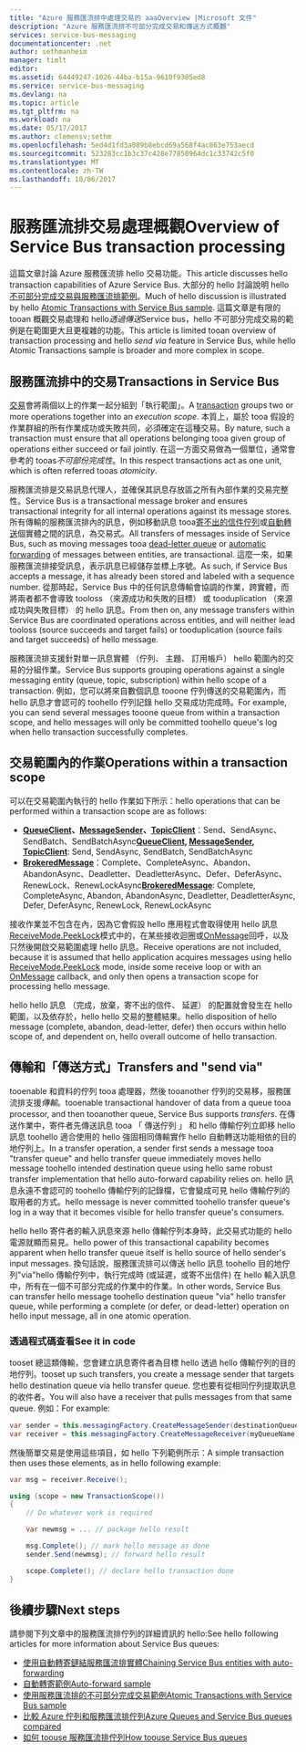 ```yaml
---
title: "Azure 服務匯流排中處理交易的 aaaOverview |Microsoft 文件"
description: "Azure 服務匯流排不可部分完成交易和傳送方式概觀"
services: service-bus-messaging
documentationcenter: .net
author: sethmanheim
manager: timlt
editor: 
ms.assetid: 64449247-1026-44ba-b15a-9610f9385ed8
ms.service: service-bus-messaging
ms.devlang: na
ms.topic: article
ms.tgt_pltfrm: na
ms.workload: na
ms.date: 05/17/2017
ms.author: clemensv;sethm
ms.openlocfilehash: 5ed4d1fd3a089b8ebcd69a568f4ac863e753aecd
ms.sourcegitcommit: 523283cc1b3c37c428e77850964dc1c33742c5f0
ms.translationtype: MT
ms.contentlocale: zh-TW
ms.lasthandoff: 10/06/2017
---
```

# <a name="overview-of-service-bus-transaction-processing"></a><span data-ttu-id="82857-103">服務匯流排交易處理概觀</span><span class="sxs-lookup"><span data-stu-id="82857-103">Overview of Service Bus transaction processing</span></span>
<span data-ttu-id="82857-104">這篇文章討論 Azure 服務匯流排 hello 交易功能。</span><span class="sxs-lookup"><span data-stu-id="82857-104">This article discusses hello transaction capabilities of Azure Service Bus.</span></span> <span data-ttu-id="82857-105">大部分的 hello 討論說明 hello[不可部分完成交易與服務匯流排範例](https://github.com/Azure/azure-service-bus/tree/master/samples/DotNet/Microsoft.ServiceBus.Messaging/AtomicTransactions)。</span><span class="sxs-lookup"><span data-stu-id="82857-105">Much of hello discussion is illustrated by hello [Atomic Transactions with Service Bus sample](https://github.com/Azure/azure-service-bus/tree/master/samples/DotNet/Microsoft.ServiceBus.Messaging/AtomicTransactions).</span></span> <span data-ttu-id="82857-106">這篇文章是有限的 tooan 概觀交易處理和 hello*透過傳送*Service bus，hello 不可部分完成交易的範例是在範圍更大且更複雜的功能。</span><span class="sxs-lookup"><span data-stu-id="82857-106">This article is limited tooan overview of transaction processing and hello *send via* feature in Service Bus, while hello Atomic Transactions sample is broader and more complex in scope.</span></span>

## <a name="transactions-in-service-bus"></a><span data-ttu-id="82857-107">服務匯流排中的交易</span><span class="sxs-lookup"><span data-stu-id="82857-107">Transactions in Service Bus</span></span>
<span data-ttu-id="82857-108">[交易](https://github.com/Azure/azure-service-bus/tree/master/samples/DotNet/Microsoft.ServiceBus.Messaging/AtomicTransactions#what-are-transactions)會將兩個以上的作業一起分組到「執行範圍」。</span><span class="sxs-lookup"><span data-stu-id="82857-108">A [transaction](https://github.com/Azure/azure-service-bus/tree/master/samples/DotNet/Microsoft.ServiceBus.Messaging/AtomicTransactions#what-are-transactions) groups two or more operations together into an *execution scope*.</span></span> <span data-ttu-id="82857-109">本質上，屬於 tooa 假設的作業群組的所有作業成功或失敗共同，必須確定在這種交易。</span><span class="sxs-lookup"><span data-stu-id="82857-109">By nature, such a transaction must ensure that all operations belonging tooa given group of operations either succeed or fail jointly.</span></span> <span data-ttu-id="82857-110">在這一方面交易做為一個單位，通常會參考的 tooas*不可部份完成性*。</span><span class="sxs-lookup"><span data-stu-id="82857-110">In this respect transactions act as one unit, which is often referred tooas *atomicity*.</span></span> 

<span data-ttu-id="82857-111">服務匯流排是交易訊息代理人，並確保其訊息存放區之所有內部作業的交易完整性。</span><span class="sxs-lookup"><span data-stu-id="82857-111">Service Bus is a transactional message broker and ensures transactional integrity for all internal operations against its message stores.</span></span> <span data-ttu-id="82857-112">所有傳輸的服務匯流排內的訊息，例如移動訊息 tooa[寄不出的信件佇列](service-bus-dead-letter-queues.md)或[自動轉送](service-bus-auto-forwarding.md)個實體之間的訊息，為交易式。</span><span class="sxs-lookup"><span data-stu-id="82857-112">All transfers of messages inside of Service Bus, such as moving messages tooa [dead-letter queue](service-bus-dead-letter-queues.md) or [automatic forwarding](service-bus-auto-forwarding.md) of messages between entities, are transactional.</span></span> <span data-ttu-id="82857-113">這麼一來，如果服務匯流排接受訊息，表示訊息已經儲存並標上序號。</span><span class="sxs-lookup"><span data-stu-id="82857-113">As such, if Service Bus accepts a message, it has already been stored and labeled with a sequence number.</span></span> <span data-ttu-id="82857-114">從那時起，Service Bus 中的任何訊息傳輸會協調的作業，跨實體，而將兩者都不會導致 tooloss （來源成功和失敗的目標） 或 tooduplication （來源成功與失敗目標） 的 hello 訊息。</span><span class="sxs-lookup"><span data-stu-id="82857-114">From then on, any message transfers within Service Bus are coordinated operations across entities, and will neither lead tooloss (source succeeds and target fails) or tooduplication (source fails and target succeeds) of hello message.</span></span>

<span data-ttu-id="82857-115">服務匯流排支援針對單一訊息實體 （佇列、 主題、 訂用帳戶） hello 範圍內的交易的分組作業。</span><span class="sxs-lookup"><span data-stu-id="82857-115">Service Bus supports grouping operations against a single messaging entity (queue, topic, subscription) within hello scope of a transaction.</span></span> <span data-ttu-id="82857-116">例如，您可以將來自數個訊息 tooone 佇列傳送的交易範圍內，而 hello 訊息才會認可的 toohello 佇列記錄 hello 交易成功完成時。</span><span class="sxs-lookup"><span data-stu-id="82857-116">For example, you can send several messages tooone queue from within a transaction scope, and hello messages will only be committed toohello queue's log when hello transaction successfully completes.</span></span>

## <a name="operations-within-a-transaction-scope"></a><span data-ttu-id="82857-117">交易範圍內的作業</span><span class="sxs-lookup"><span data-stu-id="82857-117">Operations within a transaction scope</span></span>
<span data-ttu-id="82857-118">可以在交易範圍內執行的 hello 作業如下所示：</span><span class="sxs-lookup"><span data-stu-id="82857-118">hello operations that can be performed within a transaction scope are as follows:</span></span>

* <span data-ttu-id="82857-119">**[QueueClient](/dotnet/api/microsoft.servicebus.messaging.queueclient)、[MessageSender](/dotnet/api/microsoft.servicebus.messaging.messagesender)、[TopicClient](/dotnet/api/microsoft.servicebus.messaging.topicclient)**：Send、SendAsync、SendBatch、SendBatchAsync</span><span class="sxs-lookup"><span data-stu-id="82857-119">**[QueueClient](/dotnet/api/microsoft.servicebus.messaging.queueclient), [MessageSender](/dotnet/api/microsoft.servicebus.messaging.messagesender), [TopicClient](/dotnet/api/microsoft.servicebus.messaging.topicclient)**: Send, SendAsync, SendBatch, SendBatchAsync</span></span> 
* <span data-ttu-id="82857-120">**[BrokeredMessage](/dotnet/api/microsoft.servicebus.messaging.brokeredmessage)**：Complete、CompleteAsync、Abandon、AbandonAsync、Deadletter、DeadletterAsync、Defer、DeferAsync、RenewLock、RenewLockAsync</span><span class="sxs-lookup"><span data-stu-id="82857-120">**[BrokeredMessage](/dotnet/api/microsoft.servicebus.messaging.brokeredmessage)**: Complete, CompleteAsync, Abandon, AbandonAsync, Deadletter, DeadletterAsync, Defer, DeferAsync, RenewLock, RenewLockAsync</span></span> 

<span data-ttu-id="82857-121">接收作業並不包含在內，因為它會假設 hello 應用程式會取得使用 hello 訊息[ReceiveMode.PeekLock](/dotnet/api/microsoft.servicebus.messaging.receivemode)模式中的，在某些接收迴圈或[OnMessage](/dotnet/api/microsoft.servicebus.messaging.messagereceiver#Microsoft_ServiceBus_Messaging_MessageReceiver_OnMessage_System_Action_Microsoft_ServiceBus_Messaging_BrokeredMessage__Microsoft_ServiceBus_Messaging_OnMessageOptions_)回呼，以及只然後開啟交易範圍處理 hello 訊息。</span><span class="sxs-lookup"><span data-stu-id="82857-121">Receive operations are not included, because it is assumed that hello application acquires messages using hello [ReceiveMode.PeekLock](/dotnet/api/microsoft.servicebus.messaging.receivemode) mode, inside some receive loop or with an [OnMessage](/dotnet/api/microsoft.servicebus.messaging.messagereceiver#Microsoft_ServiceBus_Messaging_MessageReceiver_OnMessage_System_Action_Microsoft_ServiceBus_Messaging_BrokeredMessage__Microsoft_ServiceBus_Messaging_OnMessageOptions_) callback, and only then opens a transaction scope for processing hello message.</span></span>

<span data-ttu-id="82857-122">hello hello 訊息 （完成，放棄，寄不出的信件、 延遲） 的配置就會發生在 hello 範圍，以及依存於，hello hello 交易的整體結果。</span><span class="sxs-lookup"><span data-stu-id="82857-122">hello disposition of hello message (complete, abandon, dead-letter, defer) then occurs within hello scope of, and dependent on, hello overall outcome of hello transaction.</span></span>

## <a name="transfers-and-send-via"></a><span data-ttu-id="82857-123">傳輸和「傳送方式」</span><span class="sxs-lookup"><span data-stu-id="82857-123">Transfers and "send via"</span></span>
<span data-ttu-id="82857-124">tooenable 和資料的佇列 tooa 處理器，然後 tooanother 佇列的交易移，服務匯流排支援*傳輸*。</span><span class="sxs-lookup"><span data-stu-id="82857-124">tooenable transactional handover of data from a queue tooa processor, and then tooanother queue, Service Bus supports *transfers*.</span></span> <span data-ttu-id="82857-125">在傳送作業中，寄件者先傳送訊息 tooa 「 傳送佇列 」 和 hello 傳輸佇列立即移 hello 訊息 toohello 適合使用的 hello 強固相同傳輸實作 hello 自動轉送功能相依的目的地佇列上。</span><span class="sxs-lookup"><span data-stu-id="82857-125">In a transfer operation, a sender first sends a message tooa "transfer queue" and hello transfer queue immediately moves hello message toohello intended destination queue using hello same robust transfer implementation that hello auto-forward capability relies on.</span></span> <span data-ttu-id="82857-126">hello 訊息永遠不會認可的 toohello 傳輸佇列的記錄檔，它會變成可見 hello 傳輸佇列的取用者的方式。</span><span class="sxs-lookup"><span data-stu-id="82857-126">hello message is never committed toohello transfer queue's log in a way that it becomes visible for hello transfer queue's consumers.</span></span>

<span data-ttu-id="82857-127">hello hello 寄件者的輸入訊息來源 hello 傳輸佇列本身時，此交易式功能的 hello 電源就顯而易見。</span><span class="sxs-lookup"><span data-stu-id="82857-127">hello power of this transactional capability becomes apparent when hello transfer queue itself is hello source of hello sender's input messages.</span></span> <span data-ttu-id="82857-128">換句話說，服務匯流排可以傳送 hello 訊息 toohello 目的地佇列"via"hello 傳輸佇列中，執行完成時 (或延遲，或寄不出信件) 在 hello 輸入訊息中，所有在一個不可部分完成的作業中的作業。</span><span class="sxs-lookup"><span data-stu-id="82857-128">In other words, Service Bus can transfer hello message toohello destination queue "via" hello transfer queue, while performing a complete (or defer, or dead-letter) operation on hello input message, all in one atomic operation.</span></span> 

### <a name="see-it-in-code"></a><span data-ttu-id="82857-129">透過程式碼查看</span><span class="sxs-lookup"><span data-stu-id="82857-129">See it in code</span></span>
<span data-ttu-id="82857-130">tooset 總這類傳輸，您會建立訊息寄件者為目標 hello 透過 hello 傳輸佇列的目的地佇列。</span><span class="sxs-lookup"><span data-stu-id="82857-130">tooset up such transfers, you create a message sender that targets hello destination queue via hello transfer queue.</span></span> <span data-ttu-id="82857-131">您也要有從相同佇列提取訊息的收件者。</span><span class="sxs-lookup"><span data-stu-id="82857-131">You will also have a receiver that pulls messages from that same queue.</span></span> <span data-ttu-id="82857-132">例如：</span><span class="sxs-lookup"><span data-stu-id="82857-132">For example:</span></span>

```csharp
var sender = this.messagingFactory.CreateMessageSender(destinationQueue, myQueueName);
var receiver = this.messagingFactory.CreateMessageReceiver(myQueueName);
```

<span data-ttu-id="82857-133">然後簡單交易是使用這些項目，如 hello 下列範例所示：</span><span class="sxs-lookup"><span data-stu-id="82857-133">A simple transaction then uses these elements, as in hello following example:</span></span>

```csharp
var msg = receiver.Receive();

using (scope = new TransactionScope())
{
    // Do whatever work is required 

    var newmsg = ... // package hello result 

    msg.Complete(); // mark hello message as done
    sender.Send(newmsg); // forward hello result

    scope.Complete(); // declare hello transaction done
} 
```

## <a name="next-steps"></a><span data-ttu-id="82857-134">後續步驟</span><span class="sxs-lookup"><span data-stu-id="82857-134">Next steps</span></span>

<span data-ttu-id="82857-135">請參閱下列文章中的服務匯流排佇列的詳細資訊的 hello:</span><span class="sxs-lookup"><span data-stu-id="82857-135">See hello following articles for more information about Service Bus queues:</span></span>

* [<span data-ttu-id="82857-136">使用自動轉寄鏈結服務匯流排實體</span><span class="sxs-lookup"><span data-stu-id="82857-136">Chaining Service Bus entities with auto-forwarding</span></span>](service-bus-auto-forwarding.md)
* [<span data-ttu-id="82857-137">自動轉寄範例</span><span class="sxs-lookup"><span data-stu-id="82857-137">Auto-forward sample</span></span>](https://github.com/Azure/azure-service-bus/tree/master/samples/DotNet/Microsoft.ServiceBus.Messaging/AutoForward)
* [<span data-ttu-id="82857-138">使用服務匯流排的不可部分完成交易範例</span><span class="sxs-lookup"><span data-stu-id="82857-138">Atomic Transactions with Service Bus sample</span></span>](https://github.com/Azure/azure-service-bus/tree/master/samples/DotNet/Microsoft.ServiceBus.Messaging/AtomicTransactions)
* [<span data-ttu-id="82857-139">比較 Azure 佇列和服務匯流排佇列</span><span class="sxs-lookup"><span data-stu-id="82857-139">Azure Queues and Service Bus queues compared</span></span>](service-bus-azure-and-service-bus-queues-compared-contrasted.md)
* [<span data-ttu-id="82857-140">如何 toouse 服務匯流排佇列</span><span class="sxs-lookup"><span data-stu-id="82857-140">How toouse Service Bus queues</span></span>](service-bus-dotnet-get-started-with-queues.md)


